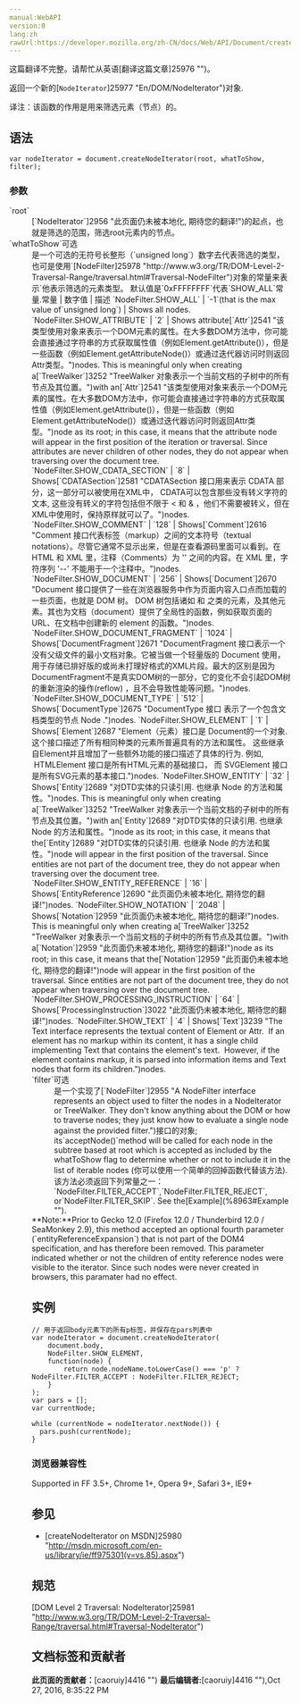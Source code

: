 ```yaml
---
manual:WebAPI
version:0
lang:zh
rawUrl:https://developer.mozilla.org/zh-CN/docs/Web/API/Document/createNodeIterator
---
```




这篇翻译不完整。请帮忙从英语[翻译这篇文章]25976 "")。






返回一个新的[`NodeIterator`]25977 "En/DOM/NodeIterator")对象.



译注：该函数的作用是用来筛选元素（节点）的。


## 语法<a name="Syntax"></a>

```
var nodeIterator = document.createNodeIterator(root, whatToShow, filter);
```

### 参数<a name="参数"></a>
<dl><dt id=''>`root`</dt><dd>[`NodeIterator`]2956 "此页面仍未被本地化, 期待您的翻译!")的起点，也就是筛选的范围，筛选root元素内的节点。</dd><dt id=''>`whatToShow`可选</dt><dd>是一个可选的无符号长整形（`unsigned long`）数字去代表筛选的类型，也可是使用`[NodeFilter]25978 "http://www.w3.org/TR/DOM-Level-2-Traversal-Range/traversal.html#Traversal-NodeFilter")对象的常量来表示`他表示筛选的元素类型。 默认值是`0xFFFFFFFF`代表`SHOW_ALL`常量.常量 | 数字值 | 描述 
`NodeFilter.SHOW_ALL` | `-1`(that is the max value of`unsigned long`) | Shows all nodes. 
`NodeFilter.SHOW_ATTRIBUTE`<i></i> | `2` | Shows attribute[`Attr`]2541 "该类型使用对象来表示一个DOM元素的属性。在大多数DOM方法中，你可能会直接通过字符串的方式获取属性值（例如Element.getAttribute()），但是一些函数（例如Element.getAttributeNode()）或通过迭代器访问时则返回Attr类型。")nodes. This is meaningful only when creating a[`TreeWalker`]3252 "TreeWalker 对象表示一个当前文档的子树中的所有节点及其位置。")with an[`Attr`]2541 "该类型使用对象来表示一个DOM元素的属性。在大多数DOM方法中，你可能会直接通过字符串的方式获取属性值（例如Element.getAttribute()），但是一些函数（例如Element.getAttributeNode()）或通过迭代器访问时则返回Attr类型。")node as its root; in this case, it means that the attribute node will appear in the first position of the iteration or traversal. Since attributes are never children of other nodes, they do not appear when traversing over the document tree. 
`NodeFilter.SHOW_CDATA_SECTION`<i></i> | `8` | Shows[`CDATASection`]2581 "CDATASection 接口用来表示 CDATA 部分，这一部分可以被使用在XML中， CDATA可以包含那些没有转义字符的文本, 这些没有转义的字符包括但不限于 < 和 & ，他们不需要被转义，但在XML中使用时，保持原样就可以了。")nodes. 
`NodeFilter.SHOW_COMMENT` | `128` | Shows[`Comment`]2616 "Comment 接口代表标签（markup）之间的文本符号（textual notations）。尽管它通常不显示出来，但是在查看源码里面可以看到。在 HTML 和 XML 里，注释（Comments）为 '<!--' 和 '-->' 之间的内容。在 XML 里，字符序列 '--' 不能用于一个注释中。")nodes. 
`NodeFilter.SHOW_DOCUMENT` | `256` | Shows[`Document`]2670 "Document 接口提供了一些在浏览器服务中作为页面内容入口点而加载的一些页面，也就是 DOM 树。 DOM 树包括诸如 <body> 和 <table> 之类的元素，及其他元素。其也为文档（document）提供了全局性的函数，例如获取页面的 URL、在文档中创建新的 element 的函数。")nodes. 
`NodeFilter.SHOW_DOCUMENT_FRAGMENT` | `1024` | Shows[`DocumentFragment`]2671 "DocumentFragment 接口表示一个没有父级文件的最小文档对象。它被当做一个轻量版的 Document 使用，用于存储已排好版的或尚未打理好格式的XML片段。最大的区别是因为DocumentFragment不是真实DOM树的一部分，它的变化不会引起DOM树的重新渲染的操作(reflow) ，且不会导致性能等问题。")nodes. 
`NodeFilter.SHOW_DOCUMENT_TYPE` | `512` | Shows[`DocumentType`]2675 "DocumentType 接口 表示了一个包含文档类型的节点 Node .")nodes. 
`NodeFilter.SHOW_ELEMENT` | `1` | Shows[`Element`]2687 "Element（元素）接口是 Document的一个对象. 这个接口描述了所有相同种类的元素所普遍具有的方法和属性。 这些继承自Element并且增加了一些额外功能的接口描述了具体的行为. 例如,  HTMLElement 接口是所有HTML元素的基础接口， 而 SVGElement 接口是所有SVG元素的基本接口.")nodes. 
`NodeFilter.SHOW_ENTITY`<i></i> | `32` | Shows[`Entity`]2689 "对DTD实体的只读引用. 也继承 Node 的方法和属性。")nodes. This is meaningful only when creating a[`TreeWalker`]3252 "TreeWalker 对象表示一个当前文档的子树中的所有节点及其位置。")with an[`Entity`]2689 "对DTD实体的只读引用. 也继承 Node 的方法和属性。")node as its root; in this case, it means that the[`Entity`]2689 "对DTD实体的只读引用. 也继承 Node 的方法和属性。")node will appear in the first position of the traversal. Since entities are not part of the document tree, they do not appear when traversing over the document tree. 
`NodeFilter.SHOW_ENTITY_REFERENCE`<i></i> | `16` | Shows[`EntityReference`]2690 "此页面仍未被本地化, 期待您的翻译!")nodes. 
`NodeFilter.SHOW_NOTATION`<i></i> | `2048` | Shows[`Notation`]2959 "此页面仍未被本地化, 期待您的翻译!")nodes. This is meaningful only when creating a[`TreeWalker`]3252 "TreeWalker 对象表示一个当前文档的子树中的所有节点及其位置。")with a[`Notation`]2959 "此页面仍未被本地化, 期待您的翻译!")node as its root; in this case, it means that the[`Notation`]2959 "此页面仍未被本地化, 期待您的翻译!")node will appear in the first position of the traversal. Since entities are not part of the document tree, they do not appear when traversing over the document tree. 
`NodeFilter.SHOW_PROCESSING_INSTRUCTION` | `64` | Shows[`ProcessingInstruction`]3022 "此页面仍未被本地化, 期待您的翻译!")nodes. 
`NodeFilter.SHOW_TEXT` | `4` | Shows[`Text`]3239 "The Text interface represents the textual content of Element or Attr.  If an element has no markup within its content, it has a single child implementing Text that contains the element's text.  However, if the element contains markup, it is parsed into information items and Text nodes that form its children.")nodes. 

</dd><dt id=''>`filter`可选</dt><dd>是一个实现了[`NodeFilter`]2955 "A NodeFilter interface represents an object used to filter the nodes in a NodeIterator or TreeWalker. They don't know anything about the DOM or how to traverse nodes; they just know how to evaluate a single node against the provided filter.")接口的对象; its`acceptNode()`method will be called for each node in the subtree based at root which is accepted as included by the whatToShow flag to determine whether or not to include it in the list of iterable nodes (你可以使用一个简单的回掉函数代替该方法). 该方法必须返回下列常量之一：`NodeFilter.FILTER_ACCEPT`,`NodeFilter.FILTER_REJECT`, or`NodeFilter.FILTER_SKIP`. See the[Example](%8963#Example "").</dd></dl>**Note:**Prior to Gecko 12.0 (Firefox 12.0 / Thunderbird 12.0 / SeaMonkey 2.9), this method accepted an optional fourth parameter (`entityReferenceExpansion`) that is not part of the DOM4 specification, and has therefore been removed. This parameter indicated whether or not the children of entity reference nodes were visible to the iterator. Since such nodes were never created in browsers, this paramater had no effect.

## 实例<a name="Example"></a>

```
// 用于返回body元素下的所有p标签，并保存在pars列表中
var nodeIterator = document.createNodeIterator(
    document.body,
    NodeFilter.SHOW_ELEMENT,
    function(node) {
        return node.nodeName.toLowerCase() === 'p' ? NodeFilter.FILTER_ACCEPT : NodeFilter.FILTER_REJECT;
    }
);
var pars = [];
var currentNode;

while (currentNode = nodeIterator.nextNode()) {
  pars.push(currentNode);
}
```

### 浏览器兼容性<a name="Specification"></a>


Supported in FF 3.5+, Chrome 1+, Opera 9+, Safari 3+, IE9+


## 参见<a name="Specification"></a>

* [createNodeIterator on MSDN]25980 "http://msdn.microsoft.com/en-us/library/ie/ff975301(v=vs.85).aspx")

## 规范<a name="Specification"></a>


[DOM Level 2 Traversal: NodeIterator]25981 "http://www.w3.org/TR/DOM-Level-2-Traversal-Range/traversal.html#Traversal-NodeIterator")




## 文档标签和贡献者
**此页面的贡献者：**[caoruiy]4416 "")
**最后编辑者:**[caoruiy]4416 ""),<time>Oct 27, 2016, 8:35:22 PM</time>


